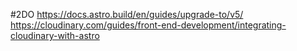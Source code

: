 #2DO
https://docs.astro.build/en/guides/upgrade-to/v5/
https://cloudinary.com/guides/front-end-development/integrating-cloudinary-with-astro